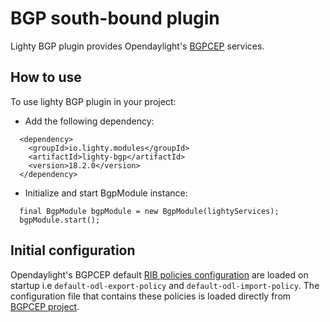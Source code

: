 # BGP south-bound plugin
Lighty BGP plugin provides Opendaylight's [BGPCEP](https://docs.opendaylight.org/projects/bgpcep/en/latest/bgp/index.html)
services.

## How to use

To use lighty BGP plugin in your project:

* Add the following dependency:
```
  <dependency>
    <groupId>io.lighty.modules</groupId>
    <artifactId>lighty-bgp</artifactId>
    <version>18.2.0</version>
  </dependency>
```
* Initialize and start BgpModule instance:
```
  final BgpModule bgpModule = new BgpModule(lightyServices);
  bgpModule.start();
```

## Initial configuration
Opendaylight's BGPCEP default [RIB policies configuration](https://docs.opendaylight.org/projects/bgpcep/en/latest/bgp/bgp-user-guide-rib-config-policies.html)
are loaded on startup i.e `default-odl-export-policy` and `default-odl-import-policy`. The configuration file
that contains these policies is loaded directly from [BGPCEP project](https://github.com/opendaylight/bgpcep/blob/master/bgp/config-example/src/main/resources/initial/routing-policy-config.xml).
